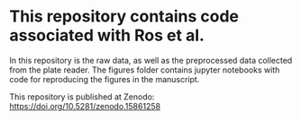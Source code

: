 # This repository contains code associated with Ros et al. 

In this repository is the raw data, as well as the preprocessed data collected from the plate reader. The figures folder contains jupyter notebooks with code for reproducing the figures in the manuscript.

This repository is published at Zenodo: https://doi.org/10.5281/zenodo.15861258 
